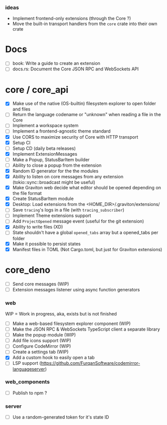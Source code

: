 ### ideas
- Implement frontend-only extensions (through the Core ?)
- Move the built-in transport handlers from the `core` crate into their own crate

# Docs 
- [ ] book: Write a guide to create an extension
- [ ] docs.rs: Document the Core JSON RPC and WebSockets API

# core / core_api
- [x] Make use of the native (OS-builtin) filesystem explorer to open folder and files
- [ ] Return the language codename or "unknown" when reading a file in the Core
- [ ] Implement a workspace system
- [ ] Implement a frontend-agnostic theme standard
- [x] Use CORS to maximize security of Core with HTTP transport
- [x] Setup CI
- [ ] Setup CD (daily beta releases)
- [x] Implement  ExtensionMessages
- [ ] Make a Popup, StatusBarItem builder
- [ ] Ability to close a popup from the extension
- [x] Random ID generator for the the modules
- [x] Ability to listen on core messages from any extension (tokio::sync::broadcast might be useful)
- [x] Make Graviton web decide what editor should be opened depending on the file format
- [x] Create StatusBarItem module
- [x] Desktop: Load extensions from the <HOME_DIR>/.graviton/extensions/
- [ ] Save `tracing`'s logs in a file (with `tracing_subscriber`)
- [ ] Implement Theme extensions support
- [ ] Add `ProjectOpened` message event (useful for the git extension)
- [x] Ability to write files (XD)
- [ ] State shouldn't have a global `opened_tabs` array but a opened_tabs per folder
- [x] Make it possible to persist states
- [x] Manifest files in TOML (Not Cargo.toml, but just for Graviton extensions)

# core_deno
- [ ] Send core messages (WIP)
- [ ] Extension messages listener using async function generators
### web

WIP = Work in progress, aka, exists but is not finished

- [ ] Make a web-based filesystem explorer component (WIP)
- [ ] Make the JSON RPC & WebSockets TypeScript client a separate library
- [ ] Make the popup module (WIP)
- [ ] Add file icons support (WIP)
- [ ] Configure CodeMirror  (WIP)
- [ ] Create a settings tab (WIP)
- [x] Add a custom hook to easily open a tab 
- [ ] LSP support (https://github.com/FurqanSoftware/codemirror-languageserver)

### web_components
- [ ] Publish to npm ?

### server
- [ ] Use a random-generated token for it's state ID

